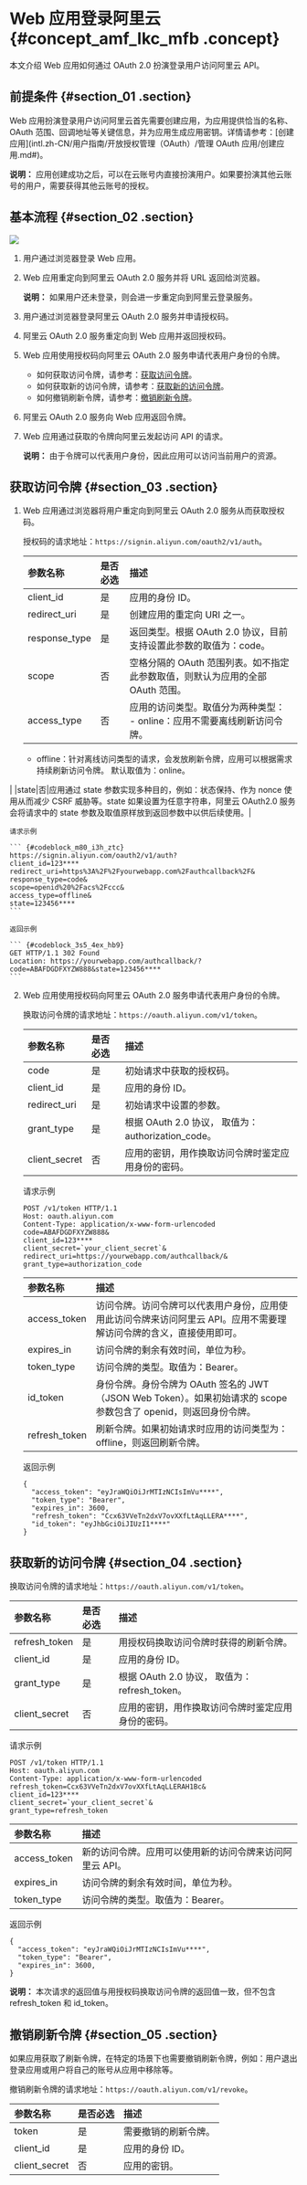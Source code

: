 # Web 应用登录阿里云 {#concept_amf_lkc_mfb .concept}

本文介绍 Web 应用如何通过 OAuth 2.0 扮演登录用户访问阿里云 API。

## 前提条件 {#section_01 .section}

Web 应用扮演登录用户访问阿里云首先需要创建应用，为应用提供恰当的名称、OAuth 范围、回调地址等关键信息，并为应用生成应用密钥。详情请参考：[创建应用](intl.zh-CN/用户指南/开放授权管理（OAuth）/管理 OAuth 应用/创建应用.md#)。

**说明：** 应用创建成功之后，可以在云账号内直接扮演用户。如果要扮演其他云账号的用户，需要获得其他云账号的授权。

## 基本流程 {#section_02 .section}

![](http://static-aliyun-doc.oss-cn-hangzhou.aliyuncs.com/assets/img/23750/155920075114349_zh-CN.png)

1.  用户通过浏览器登录 Web 应用。
2.  Web 应用重定向到阿里云 OAuth 2.0 服务并将 URL 返回给浏览器。

    **说明：** 如果用户还未登录，则会进一步重定向到阿里云登录服务。

3.  用户通过浏览器登录阿里云 OAuth 2.0 服务并申请授权码。
4.  阿里云 OAuth 2.0 服务重定向到 Web 应用并返回授权码。
5.  Web 应用使用授权码向阿里云 OAuth 2.0 服务申请代表用户身份的令牌。
    -   如何获取访问令牌，请参考：[获取访问令牌](#section_03)。
    -   如何获取新的访问令牌，请参考：[获取新的访问令牌](#section_04)。
    -   如何撤销刷新令牌，请参考：[撤销刷新令牌](#section_05)。
6.  阿里云 OAuth 2.0 服务向 Web 应用返回令牌。
7.  Web 应用通过获取的令牌向阿里云发起访问 API 的请求。

    **说明：** 由于令牌可以代表用户身份，因此应用可以访问当前用户的资源。


## 获取访问令牌 {#section_03 .section}

1.  Web 应用通过浏览器将用户重定向到阿里云 OAuth 2.0 服务从而获取授权码。

    授权码的请求地址：`https://signin.aliyun.com/oauth2/v1/auth`。

    |参数名称|是否必选|描述|
    |:---|:---|:-|
    |client\_id|是|应用的身份 ID。|
    |redirect\_uri|是|创建应用的重定向 URI 之一。|
    |response\_type|是|返回类型。根据 OAuth 2.0 协议，目前支持设置此参数的取值为：code。|
    |scope|否|空格分隔的 OAuth 范围列表。如不指定此参数取值，则默认为应用的全部 OAuth 范围。|
    |access\_type|否|应用的访问类型。取值分为两种类型：     -   online：应用不需要离线刷新访问令牌。
    -   offline：针对离线访问类型的请求，会发放刷新令牌，应用可以根据需求持续刷新访问令牌。
 默认取值为：online。

 |
    |state|否|应用通过 state 参数实现多种目的，例如：状态保持、作为 nonce 使用从而减少 CSRF 威胁等。state 如果设置为任意字符串，阿里云 OAuth2.0 服务会将请求中的 state 参数及取值原样放到返回参数中以供后续使用。|

    请求示例

    ``` {#codeblock_m80_i3h_ztc}
    https://signin.aliyun.com/oauth2/v1/auth?
    client_id=123****
    redirect_uri=https%3A%2F%2Fyourwebapp.com%2Fauthcallback%2F&
    response_type=code&
    scope=openid%20%2Facs%2Fccc&
    access_type=offline&
    state=123456****
    ```

    返回示例

    ``` {#codeblock_3s5_4ex_hb9}
    GET HTTP/1.1 302 Found
    Location: https://yourwebapp.com/authcallback/?code=ABAFDGDFXYZW888&state=123456****
    ```

2.  Web 应用使用授权码向阿里云 OAuth 2.0 服务申请代表用户身份的令牌。

    换取访问令牌的请求地址：`https://oauth.aliyun.com/v1/token`。

    |参数名称|是否必选|描述|
    |:---|:---|:-|
    |code|是|初始请求中获取的授权码。|
    |client\_id|是|应用的身份 ID。|
    |redirect\_uri|是|初始请求中设置的参数。|
    |grant\_type|是|根据 OAuth 2.0 协议， 取值为：authorization\_code。|
    |client\_secret|否|应用的密钥，用作换取访问令牌时鉴定应用身份的密码。|

    请求示例

    ``` {#codeblock_m24_flw_jni}
    POST /v1/token HTTP/1.1
    Host: oauth.aliyun.com
    Content-Type: application/x-www-form-urlencoded
    code=ABAFDGDFXYZW888&
    client_id=123****
    client_secret=`your_client_secret`&
    redirect_uri=https://yourwebapp.com/authcallback/&
    grant_type=authorization_code
    ```

    |参数名称|描述|
    |:---|:-|
    |access\_token|访问令牌。访问令牌可以代表用户身份，应用使用此访问令牌来访问阿里云 API。应用不需要理解访问令牌的含义，直接使用即可。|
    |expires\_in|访问令牌的剩余有效时间，单位为秒。|
    |token\_type|访问令牌的类型。取值为：Bearer。|
    |id\_token|身份令牌。身份令牌为 OAuth 签名的 JWT（JSON Web Token）。如果初始请求的 scope 参数包含了 openid，则返回身份令牌。|
    |refresh\_token|刷新令牌。如果初始请求时应用的访问类型为：offline，则返回刷新令牌。|

    返回示例

    ``` {#codeblock_bzj_675_t4m}
    {
      "access_token": "eyJraWQiOiJrMTIzNCIsImVu****",
      "token_type": "Bearer",
      "expires_in": 3600,
      "refresh_token": "Ccx63VVeTn2dxV7ovXXfLtAqLLERA****",
      "id_token": "eyJhbGciOiJIUzI1****"
    }
    ```


## 获取新的访问令牌 {#section_04 .section}

换取访问令牌的请求地址：`https://oauth.aliyun.com/v1/token`。

|参数名称|是否必选|描述|
|:---|:---|:-|
|refresh\_token|是|用授权码换取访问令牌时获得的刷新令牌。|
|client\_id|是|应用的身份 ID。|
|grant\_type|是|根据 OAuth 2.0 协议， 取值为：refresh\_token。|
|client\_secret|否|应用的密钥，用作换取访问令牌时鉴定应用身份的密码。|

请求示例

``` {#codeblock_iwx_85n_p9t}
POST /v1/token HTTP/1.1
Host: oauth.aliyun.com
Content-Type: application/x-www-form-urlencoded
refresh_token=Ccx63VVeTn2dxV7ovXXfLtAqLLERAH1Bc&
client_id=123****
client_secret=`your_client_secret`&
grant_type=refresh_token
```

|参数名称|描述|
|:---|:-|
|access\_token|新的访问令牌。应用可以使用新的访问令牌来访问阿里云 API。|
|expires\_in|访问令牌的剩余有效时间，单位为秒。|
|token\_type|访问令牌的类型。取值为：Bearer。|

返回示例

``` {#codeblock_kx6_pzi_pm9}
{
  "access_token": "eyJraWQiOiJrMTIzNCIsImVu****",
  "token_type": "Bearer",
  "expires_in": 3600,
}
```

**说明：** 本次请求的返回值与用授权码换取访问令牌的返回值一致，但不包含 refresh\_token 和 id\_token。

## 撤销刷新令牌 {#section_05 .section}

如果应用获取了刷新令牌，在特定的场景下也需要撤销刷新令牌，例如：用户退出登录应用或用户将自己的账号从应用中移除等。

撤销刷新令牌的请求地址：`https://oauth.aliyun.com/v1/revoke`。

|参数名称|是否必选|描述|
|:---|:---|:-|
|token|是|需要撤销的刷新令牌。|
|client\_id|是|应用的身份 ID。|
|client\_secret|否|应用的密钥。|

